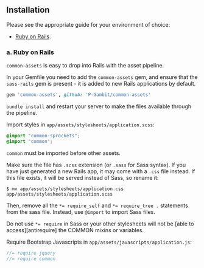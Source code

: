 ## Installation

Please see the appropriate guide for your environment of choice:

* [Ruby on Rails](#a-ruby-on-rails).

### a. Ruby on Rails

`common-assets` is easy to drop into Rails with the asset pipeline.

In your Gemfile you need to add the `common-assets` gem, and ensure that the `sass-rails` gem is present - it is added to new Rails applications by default.

```ruby
gem 'common-assets', github: 'P-Gambit/common-assets'
```

`bundle install` and restart your server to make the files available through the pipeline.

Import styles in `app/assets/stylesheets/application.scss`:

```scss
@import "common-sprockets";
@import "common";
```

`common` must be imported before other assets.

Make sure the file has `.scss` extension (or `.sass` for Sass syntax). If you have just generated a new Rails app,
it may come with a `.css` file instead. If this file exists, it will be served instead of Sass, so rename it:

```console
$ mv app/assets/stylesheets/application.css app/assets/stylesheets/application.scss
```

Then, remove all the `*= require_self` and `*= require_tree .` statements from the sass file. Instead, use `@import` to import Sass files.

Do not use `*= require` in Sass or your other stylesheets will not be [able to access][antirequire] the COMMON mixins or variables.


Require Bootstrap Javascripts in `app/assets/javascripts/application.js`:

```js
//= require jquery
//= require common
```
